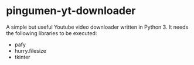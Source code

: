 # pingumen-yt-downloader
A simple but useful Youtube video downloader written in Python 3.
It needs the following libraries to be executed:
- pafy
- hurry.filesize
- tkinter
